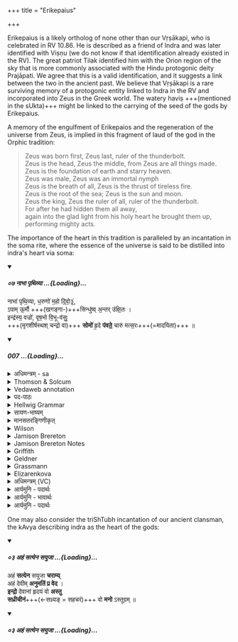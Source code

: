 +++
title = "Erikepaius"

+++

Erikepaius is a likely ortholog of none other than our Vṛṣākapi, who is celebrated in RV 10.86. He is described as a friend of Indra and was later identified with Viṣṇu (we do not know if that identification already existed in the RV). The great patriot Tilak identified him with the Orion region of the sky that is more commonly associated with the Hindu protogonic deity Prajāpati. We agree that this is a valid identification, and it suggests a link between the two in the ancient past. We believe that Vṛṣākapi is a rare surviving memory of a protogonic entity linked to Indra in the RV and incorporated into Zeus in the Greek world. The watery haviṣ +++(mentioned in the sUkta)+++ might be linked to the carrying of the seed of the gods by Erikepaius.

A memory of the engulfment of Erikepaios and the regeneration of the universe from Zeus, is implied in this  fragment of laud of the god in the Orphic tradition:

> Zeus was born first, Zeus last, ruler of the thunderbolt.  
Zeus is the head, Zeus the middle, from Zeus are all things made.  
Zeus is the foundation of earth and starry heaven.  
Zeus was male, Zeus was an immortal nymph  
Zeus is the breath of all, Zeus is the thrust of tireless fire.  
Zeus is the root of the sea; Zeus is the sun and moon.  
Zeus the king, Zeus the ruler of all, ruler of the thunderbolt.  
For after he had hidden them all away,  
again into the glad light from his holy heart he brought them up,  
performing mighty acts.

The importance of the heart in this tradition is paralleled  by an incantation in the soma rite, where the essence of the universe is said to be distilled into indra's heart via soma:

<div class="js_include" includetitle="false" newlevelforh1="5" unfilled url="/vedAH_Rk/shAkalam/saMhitA/vishvAsa-prastutiH/09/072/07_nAbhA_pRthivyA.md">
<details open><summary><h5>०७ नाभा पृथिव्या ...{Loading}...</h5></summary>


नाभा॑ पृथि॒व्या, ध॒रुणो॑ म॒हो दि॒वो॒३॒॑,  
ऽपाम् ऊ॒र्मौ +++(खगङ्गा-)+++सिन्धु॑ष्व् अ॒न्तर् उ॑क्षि॒तः ।  
इन्द्र॑स्य॒ वज्रो॑, वृष॒भो वि॒भू-व॑सुः॒  
+++(मृगशीर्षस्थश् चन्द्रो वा)+++ **सोमो॑** हृ॒दे **प॑वते॒** चारु॑ मत्स॒रः+++(=मादयिता)+++ ॥

</details>
</div>
<div class="js_include" includetitle="false" newlevelforh1="5" unfilled url="/vedAH_Rk/shAkalam/saMhitA/sarvASh_TIkAH/09/072/07_nAbhA_pRthivyA.md">
<details open><summary><h5>007 ...{Loading}...</h5></summary>
<details><summary>अधिमन्त्रम् - sa</summary>

- देवता - पवमानः सोमः
- ऋषिः - हरिमन्तः
- छन्दः - जगती
</details>
<details><summary>Thomson & Solcum</summary>

ना꣡भा पृथिव्या꣡ धरु꣡णो महो꣡ दिवो꣡  
अपा꣡म् ऊर्मउ꣡ सि꣡न्धुषु अन्त꣡र् उक्षितः꣡  
इ꣡न्द्रस्य व꣡ज्रो वृषभो꣡ विभू꣡वसुः  
सो꣡मो हृदे꣡ पवते चा꣡रु मत्सरः꣡
</details>
<details><summary>Vedaweb annotation</summary>

######## Strata
Normal

######## Pāda-label
genre M  
genre M  
genre M  
genre M
######## Morph
dharúṇaḥ ← dharúṇa- (nominal stem)  
{case:NOM, gender:M, number:SG}

diváḥ ← dyú- ~ div- (nominal stem)  
{case:ABL, gender:M, number:SG}

maháḥ ← máh- (nominal stem)  
{}

nā́bhā ← nā́bhi- (nominal stem)  
{case:LOC, gender:F, number:SG}

pr̥thivyā́ḥ ← pr̥thivī́- (nominal stem)  
{case:GEN, gender:F, number:SG}

antár ← antár (invariable)  
{}

apā́m ← áp- (nominal stem)  
{case:GEN, gender:F, number:PL}

síndhuṣu ← síndhu- (nominal stem)  
{case:LOC, gender:M, number:PL}

ukṣitáḥ ← √vakṣ- (root)  
{case:NOM, gender:M, number:SG, non-finite:PPP}

ūrmaú ← ūrmí- (nominal stem)  
{case:LOC, gender:M, number:SG}

índrasya ← índra- (nominal stem)  
{case:GEN, gender:M, number:SG}

vájraḥ ← vájra- (nominal stem)  
{case:NOM, gender:M, number:SG}

vibhū́vasuḥ ← vibhū́vasu- (nominal stem)  
{case:NOM, gender:M, number:SG}

vr̥ṣabháḥ ← vr̥ṣabhá- (nominal stem)  
{case:NOM, gender:M, number:SG}

cā́ru ← cā́ru- (nominal stem)  
{case:ACC, gender:N, number:SG}

hr̥dé ← hā́rdi ~ hr̥d- (nominal stem)  
{case:DAT, gender:N, number:SG}

matsaráḥ ← matsará- (nominal stem)  
{case:NOM, gender:M, number:SG}

pavate ← √pū- (root)  
{number:SG, person:3, mood:IND, tense:PRS, voice:MED}

sómaḥ ← sóma- (nominal stem)  
{case:NOM, gender:M, number:SG}

</details>
<details><summary>पद-पाठः</summary>

नाभा॑ । पृ॒थि॒व्याः । ध॒रुणः॑ । म॒हः । दि॒वः । अ॒पाम् । ऊ॒र्मौ । सिन्धु॑षु । अ॒न्तः । उ॒क्षि॒तः ।  
इन्द्र॑स्य । वज्रः॑ । वृ॒ष॒भः । वि॒भुऽव॑सुः । सोमः॑ । हृ॒दे । प॒व॒ते॒ । चारु॑ । म॒त्स॒रः ॥
</details>
<details><summary>Hellwig Grammar</summary>

-   *nābhā* ← *nābhi*
- \[noun\], locative, singular, feminine
- “navel; hub; kinship; beginning; origin; umbilical cord; nābhi
    \[word\]; friendship; center.”
------------------------------------------------------------------------
- *pṛthivyā* ← *pṛthivyāḥ* ← *pṛthivī*
- \[noun\], genitive, singular, feminine
- “Earth; pṛthivī; floor; Earth; earth; pṛthivī \[word\]; land.”
------------------------------------------------------------------------
- *dharuṇo* ← *dharuṇaḥ* ← *dharuṇa*
- \[noun\], nominative, singular, masculine
- “holding; supportive.”
------------------------------------------------------------------------
- *maho* ← *mahaḥ* ← *mah*
- \[noun\], genitive, singular, masculine
- “great; great; distinguished; much(a); adult; long; high.”
------------------------------------------------------------------------
- *divo* ← *divaḥ* ← *div*
- \[noun\], genitive, singular, masculine
- “sky; Svarga; day; div \[word\]; heaven and earth; day; dawn.”
------------------------------------------------------------------------
- *'pām* ← *apām* ← *ap*
- \[noun\], genitive, plural, masculine
- “water; body of water; water; ap \[word\]; juice; jala.”
------------------------------------------------------------------------
- *ūrmau* ← *ūrmi*
- \[noun\], locative, singular, masculine
- “wave; billow.”
------------------------------------------------------------------------
- *sindhuṣv* ← *sindhuṣu* ← *sindhu*
- \[noun\], locative, plural, masculine
- “river; Indus; sindhu \[word\].”
------------------------------------------------------------------------
- *antar*
- \[adverb\]
- “inside; in; antar \[word\]; midmost; between; among.”
------------------------------------------------------------------------
- *ukṣitaḥ* ← *ukṣ*
- \[verb noun\], nominative, singular
- “sprinkle; wet.”
------------------------------------------------------------------------
- *indrasya* ← *indra*
- \[noun\], genitive, singular, masculine
- “Indra; leader; best; king; first; head; self; indra \[word\];
    Indra; sapphire; fourteen; guru.”
------------------------------------------------------------------------
- *vajro* ← *vajraḥ* ← *vajra*
- \[noun\], nominative, singular, masculine
- “vajra; Vajra; vajra; vajra; lightning; abhra; vajramūṣā; diamond;
    vajra \[word\]; vajrakapāṭa; vajra; vaikrānta.”
------------------------------------------------------------------------
- *vṛṣabho* ← *vṛṣabhaḥ* ← *vṛṣabha*
- \[noun\], nominative, singular, masculine
- “bull; Vṛṣabha; Vṛṣabha; best.”
------------------------------------------------------------------------
- *vibhūvasuḥ* ← *vibhūvasu*
- \[noun\], nominative, singular, masculine
------------------------------------------------------------------------
- *somo* ← *somaḥ* ← *soma*
- \[noun\], nominative, singular, masculine
- “Soma; moon; soma \[word\]; Candra.”
------------------------------------------------------------------------
- *hṛde* ← *hṛd*
- \[noun\], dative, singular, neuter
- “heart; heart; mind; breast; hṛd \[word\].”
------------------------------------------------------------------------
- *pavate* ← *pū*
- \[verb\], singular, Present indikative
- “purify; filter; blow; purify; purge; sift.”
------------------------------------------------------------------------
- *cāru*
- \[noun\], accusative, singular, neuter
- “pleasant; beautiful; beloved; agreeable; cāru \[word\].”
------------------------------------------------------------------------
- *matsaraḥ* ← *matsara*
- \[noun\], nominative, singular, masculine
- “intoxicant; invigorating; hostile.”
------------------------------------------------------------------------
</details>
<details><summary>सायण-भाष्यम्</summary>

**महः** महतः **दिवः** द्युलोकस्य **धरुणः** धारकोऽयं सोमः **पृथिव्याः** विस्तीर्णाया भूमेः **नाभा** नाभौ नाभिस्थानीये उच्छ्रिते पदे ' यदुत्तरवेदीनाभिः ' ( ऐ. ब्रा. १. २८) इत्याम्नानात् उत्तरवेदिस्थान ऋत्विग्भिर्निहितः **सिन्धुषु** स्यन्दमानासु नदीषु **अपाम्** उदकानाम् **ऊर्मौ** संघे **अन्तः** मध्ये **उक्षितः** सिक्तः । अन्तरिक्षस्थानमध्ये वर्तमान इत्यर्थः । तादृशः **इन्द्रस्य** **वज्रः** वज्रस्थानीयः **वृषभः** कामानां वर्षिता अत एव **विभूवसुः** व्याप्तधनः **सोमः** **चारु** कल्याणं यथा भवति तथा इन्द्रस्य **मत्सरः** मादयिता सन् **हृदे** मनसे सुखाय **पवते** आगच्छति ॥
</details>
<details><summary>मानसतरङ्गिणीकृत्</summary>

The nave of the earth, the support of the vast heaven,  
the wave of water, the one moistened in the rivers,  
the vajra of indra, the showerer with much wealth  
the auspiciously exhilarating soma distills into [indra's] heart.
</details>
<details><summary>Wilson</summary>

####### English translation:

“The supporter of the vast heaven, (plural ced) upon the navel of the earth, moistened among the rivers in the wave of the waters, the thunderbolt of **Indra**, the showerer (of benefits), the possessor of wealth, **Soma** auspiciously exhilarating distils into (Indra's) heart.”
</details>
<details><summary>Jamison Brereton</summary>

On the navel of earth is the buttress of great heaven. In the wave of the  waters and within the rivers he is sprinkled.  
The mace of Indra, the bull possessing conspicuous goods, the  
invigorating soma purifies himself in a way dear to the heart.
</details>
<details><summary>Jamison Brereton Notes</summary>

The first pāda gives a classic description of Soma as a pillar reaching from earth (specifically the ritual ground) to heaven, as the support of the latter.

In d cā́ru must be adverbial.
</details>
<details><summary>Griffith</summary>

Earth's central point, sustainer of the mighty heavens, distilled into the streams, into the waters' wave,  
     As Indra's thunderbolt, Steer with farspreading wealth, Soma is flowing on to make the heart rejoice.
</details>
<details><summary>Geldner</summary>

Im Nabel der Erde ward der Träger des großen Himmels im Gewoge der Gewässer, in den Flüssen benetzt, des Indra Keule, der schatzreiche Bulle, der Soma läutert sich angenehm für das Herz, der Berauschende.
</details>
<details><summary>Grassmann</summary>

Des grossen Himmels Stütze in der Erde Schooss, in Wasserwogen, in den Strömen hochgestellt, Des Indra Blitz, der Stier, der reiche Güter hat, berauschend strömt der Soma hell, dem Herzen lieb.
</details>
<details><summary>Elizarenkova</summary>

На пупе земли опора великого неба,  
(Сома,) был вылит в реки, в волну вод.  
Ваджра Индры, бык, владеющий обильными благами,  
Сома, опьяняющий, очищается приятно для сердца.
</details>
<details><summary>अधिमन्त्रम् (VC)</summary>

- पवमानः सोमः
- हरिमन्तः
- निचृज्जगती
- निषादः
</details>
<details><summary>आर्यमुनि - पदार्थः</summary>

पदार्थान्वयभाषाः -  (इन्द्रस्य वज्रः) रुद्ररूप परमात्मा (वृषभः) सब कामनाओं की वृष्टि करनेवाला तथा (विभूवसुः) परिपूर्ण एश्वर्यवाला और (चारु मत्सरः) जिसका सर्वोपरि आनन्द है, वह उक्त (सोमः) परमात्मा (हृदे) हमारे हृदय को (पवते) पवित्र करे। (पृथिव्या नाभा) जो परमात्मा पृथिवी की नाभि में स्थिर है और (महो दिवः) बड़े द्युलोक का (धरुणः) धारण करनेवाला है तथा (अपाम् ऊर्मौ) जल की लहरों में और (सिन्धुषु) समुद्रों में (अन्तः उक्षितः) अभिषिक्त किया गया है।उक्त गुणविशिष्ट परमात्मा हमको पवित्र करे॥७॥
</details>
<details><summary>आर्यमुनि - भावार्थः</summary>

भावार्थभाषाः -  जो लोग उक्त गुण से विशिष्ट परमात्मा का उपासन करते हैं और उसमें अटल विश्वास रखते हैं, परमात्मा उनको अवश्यमेव पवित्र करता है और जो हतविश्वास होकर ईश्वर के नियम का उल्लङ्घन करते हैं, परमात्मा उनके मद को चूर्ण करने के लिये वज्र के समान उद्यत रहता है ॥७॥
</details>
<details><summary>आर्यमुनि - पदार्थः</summary>

पदार्थान्वयभाषाः -  (इन्द्रस्य वज्रः) रुद्ररूपः (वृषभः) कामानां वर्षकः (विभूवसुः) पूर्णैश्वर्ययुक्तः (चारु मत्सरः) सर्वोपरि प्रमोदरूपः पूर्वोक्तः (सोमः) जगदीशः (हृदे) मद्हृदयं (पवते) पवित्रयतु। (पृथिव्या नाभा) यः परमेश्वरः पृथिव्या नाभौ स्थिरः अथ च (महो दिवः) महतो द्युलोकस्य (धरुणः) धारकोऽस्ति। तथा (अपाम् ऊर्मौ) जलतरङ्गेषु (सिन्धुषु) समुद्रेषु च (अन्तः उक्षितः) अभिषिक्तोऽस्ति स परमात्मा मां पवित्रयतु ॥७॥
</details>
</details>
</div>  


One may also consider the triShTubh incantation of our ancient clansman, the kAvya describing indra as the heart of the gods:

<div class="js_include" includetitle="false" newlevelforh1="5" unfilled url="/vedAH/atharva/paippalAdam/saMhitA/vishvAsa-prastutiH/04/011/03_ahaM_satyena_sayujA.md">
<details open><summary><h5>०३ अहं सत्येन सयुजा ...{Loading}...</h5></summary>

अहं **सत्येन** सयुजा **चराम्य्**  
अहं देवीम् **अनुमतिं प्र वेद** ।  
**इन्द्रो** देवानां हृदयं वो **अस्तु**  
**सध्रीचीनं**+++(←सध्र्यङ् = सहचरं)+++ वो **मनो** ऽस्तूग्रम् ॥
</details>
</div>
<div class="js_include" includetitle="false" newlevelforh1="5" unfilled url="/vedAH/atharva/paippalAdam/saMhitA/sarvASh_TIkAH/04/011/03_ahaM_satyena_sayujA.md">
<details open><summary><h5>०३ अहं सत्येन सयुजा ...{Loading}...</h5></summary>
</details>
</div>
